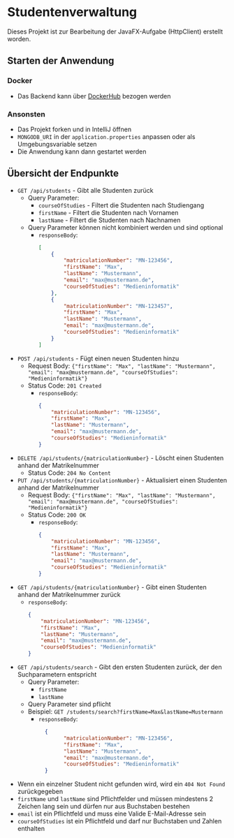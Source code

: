 # Studentenverwaltung

Dieses Projekt ist zur Bearbeitung der JavaFX-Aufgabe (HttpClient) erstellt worden.

## Starten der Anwendung

### Docker

- Das Backend kann über [DockerHub](https://hub.docker.com/r/moinmarcell/studentdb-backend) bezogen werden

### Ansonsten

- Das Projekt forken und in IntelliJ öffnen
- `MONGODB_URI` in der `application.properties` anpassen oder als Umgebungsvariable setzen
- Die Anwendung kann dann gestartet werden

## Übersicht der Endpunkte

- `GET /api/students` - Gibt alle Studenten zurück
    - Query Parameter:
        - `courseOfStudies` - Filtert die Studenten nach Studiengang
        - `firstName` - Filtert die Studenten nach Vornamen
        - `lastName` - Filtert die Studenten nach Nachnamen
    - Query Parameter können nicht kombiniert werden und sind optional
        - `responseBody`:
            ```json
            [
                {
                    "matriculationNumber": "MN-123456",
                    "firstName": "Max",
                    "lastName": "Mustermann",
                    "email": "max@mustermann.de",
                    "courseOfStudies": "Medieninformatik"
                },
                {
                    "matriculationNumber": "MN-123457",
                    "firstName": "Max",
                    "lastName": "Mustermann",
                    "email": "max@mustermann.de",
                    "courseOfStudies": "Medieninformatik"
                }
            ]
            ```
- `POST /api/students` - Fügt einen neuen Studenten hinzu
    - Request
      Body: `{"firstName": "Max", "lastName": "Mustermann", "email": "max@mustermann.de", "courseOfStudies": "Medieninformatik"}`
    - Status Code: `201 Created`
        - `responseBody`:
            ```json
            {
                "matriculationNumber": "MN-123456",
                "firstName": "Max",
                "lastName": "Mustermann",
                "email": "max@mustermann.de",
                "courseOfStudies": "Medieninformatik"
            }
            ```
- `DELETE /api/students/{matriculationNumber}` - Löscht einen Studenten anhand der Matrikelnummer
    - Status Code: `204 No Content`
- `PUT /api/students/{matriculationNumber}` - Aktualisiert einen Studenten anhand der Matrikelnummer
    - Request
      Body: `{"firstName": "Max", "lastName": "Mustermann", "email": "max@mustermann.de", "courseOfStudies": "Medieninformatik"}`
    - Status Code: `200 OK`
        - `responseBody`:
            ```json
            {
                "matriculationNumber": "MN-123456",
                "firstName": "Max",
                "lastName": "Mustermann",
                "email": "max@mustermann.de",
                "courseOfStudies": "Medieninformatik"
            }
            ```
- `GET /api/students/{matriculationNumber}` - Gibt einen Studenten anhand der Matrikelnummer zurück
    - `responseBody`:
        ```json
        {
            "matriculationNumber": "MN-123456",
            "firstName": "Max",
            "lastName": "Mustermann",
            "email": "max@mustermann.de",
            "courseOfStudies": "Medieninformatik"
        }
        ```
- `GET /api/students/search` - Gibt den ersten Studenten zurück, der den Suchparametern entspricht
    - Query Parameter:
        - `firstName`
        - `lastName`
    - Query Parameter sind pflicht
    - Beispiel: `GET /students/search?firstName=Max&lastName=Mustermann`
        - `responseBody`:
            ```json
              {
                    "matriculationNumber": "MN-123456",
                    "firstName": "Max",
                    "lastName": "Mustermann",
                    "email": "max@mustermann.de",
                    "courseOfStudies": "Medieninformatik"
              }
            ```
- Wenn ein einzelner Student nicht gefunden wird, wird ein `404 Not Found` zurückgegeben
- `firstName` und `lastName` sind Pflichtfelder und müssen mindestens 2 Zeichen lang sein und dürfen nur aus Buchstaben
  bestehen
- `email` ist ein Pflichtfeld und muss eine Valide E-Mail-Adresse sein
- `courseOfStudies` ist ein Pflichtfeld und darf nur Buchstaben und Zahlen enthalten